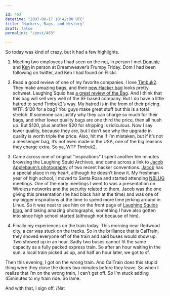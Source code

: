 ```yaml
---

id: 463
datetime: "2007-08-17 10:42:00 UTC"
title: "Hackers, Bags, and History"
draft: false
permalink: "/post/463"

---
```


So today was kind of crazy,  but it had a few highlights.

1. Meeting two employees I had seen on the net, in person
I met <a href="http://twitter.com/dom">Dominic</a> and <a href="http://www.flickr.com/people/kestelnon/">Ken</a> in person at Dreamweaver’s Frumpy Friday. Dom I had been following on twitter, and Ken I had found on Flickr.

2. Read a good review of one of my favorite companies.
I love <a href="http://www.timbuk2.com/tb2/retail/">Timbuk2</a>. They make amazing bags, and their <a href="http://www.timbuk2.com/tb2/products/hacker">new Hacker bag</a> looks pretty schweet. Laughing Squid has <a href="http://laughingsquid.com/timbuk2-hacker-bag-the-ultimate-vertical-laptop-bag/">a great review of the Bag</a>. And I think that this bag will sell very well of the SF based company.
But I do have a little hatred to send Timbuk2’s way. My hatred is in the from of their pricing. WTF. $120 for a bag? You guys make great stuff but this is a total stretch. If someone can justify why they can charge so much for their bags, and other lower quality bags are one third the price, then all hush up. But $120, plus another $20 for shipping is ridiculous. Now I say lower quality, because they are, but I don’t see why the upgrade in quality is worth triple the price. Also, hit me if I’m mistaken, but if it’s not a messenger bag, it’s not even made in the USA, one of the big reasons they charge extra. So ya, WTF Timbuk2.

3. Came across one of original “inspirations”
I spent another ten minutes browsing the Laughing Squid Archives, and came across a link to <a href="http://laughingsquid.com/chaos-communication-camp-2007-photos/">Jacob Applebaum’s photography</a> of two recent hacker conventions. <a href="http://appelbaum.net/">Jacob</a> has a special place in my heart, although he doesn’t know it. My freshman year of high school, I moved to Santa Rosa and started attending <a href="http://nblug.org/">NBLUG</a> meetings. One of the early meetings I went to was a presentation on Wireless networks and the security related to them. Jacob was the one giving this presentation (he had black hair at the time) and was one of my bigger inspirations at the time to spend more time jerking around in Linux. So it was neat to see him on the front page of <a href="http://laughingsquid.com/">Laughing Squids blog</a>, and taking amazing photographs, something I have also gotten into since high school started (although not because of him).

4. Finally my experiences on the train today.
This morning near Redwood city, a car was stuck on the tracks. So in the brilliance that is CalTrain, they shoved everyone off of the train and said buses would show up. Two showed up in an hour. Sadly two buses cannot fit the same capacity as a fully packed express train. So after an hour waiting in the sun, a local train picked us up, and half an hour later, we got to sf.

Then this evening, I got on the wrong train. And CalTrain does this stupid thing were they close the doors two minutes before they leave. So when I realize that I’m on the wrong train, I can’t get off. So I’m stuck adding 45minutes to my train ride. So lame.

And with that, I sign off.
/Nat


